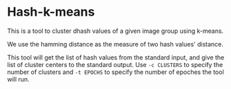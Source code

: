 # Hash-k-means

This is a tool to cluster dhash values of a given image group using k-means.

We use the hamming distance as the measure of two hash values' distance.

This tool will get the list of hash values from the standard input, and give the list of cluster centers to the standard output. Use `-c CLUSTERS` to specify the number of clusters and `-t EPOCHS` to specify the number of epoches the tool will run.